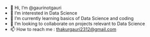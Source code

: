 - 👋 Hi, I’m @gaurinotgauri
- 👀 I’m interested in Data Science
- 🌱 I’m currently learning basics of Data Science and coding
- 💞️ I’m looking to collaborate on projects relevant to Data Science
- 📫 How to reach me : thakurgauri2312@gmail.com

<!---
gaurinotgauri/gaurinotgauri is a ✨ special ✨ repository because its `README.md` (this file) appears on your GitHub profile.
You can click the Preview link to take a look at your changes.
--->
